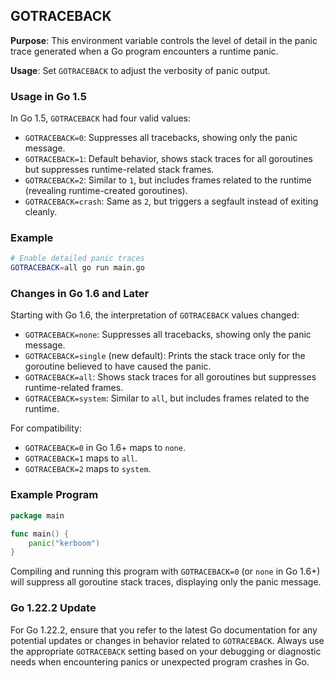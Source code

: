 ## GOTRACEBACK

**Purpose**: This environment variable controls the level of detail in the panic trace generated when a Go program encounters a runtime panic.

**Usage**: Set `GOTRACEBACK` to adjust the verbosity of panic output.

### Usage in Go 1.5

In Go 1.5, `GOTRACEBACK` had four valid values:

- `GOTRACEBACK=0`: Suppresses all tracebacks, showing only the panic message.
- `GOTRACEBACK=1`: Default behavior, shows stack traces for all goroutines but suppresses runtime-related stack frames.
- `GOTRACEBACK=2`: Similar to `1`, but includes frames related to the runtime (revealing runtime-created goroutines).
- `GOTRACEBACK=crash`: Same as `2`, but triggers a segfault instead of exiting cleanly.

### Example

```bash
# Enable detailed panic traces
GOTRACEBACK=all go run main.go
```

### Changes in Go 1.6 and Later

Starting with Go 1.6, the interpretation of `GOTRACEBACK` values changed:

- `GOTRACEBACK=none`: Suppresses all tracebacks, showing only the panic message.
- `GOTRACEBACK=single` (new default): Prints the stack trace only for the goroutine believed to have caused the panic.
- `GOTRACEBACK=all`: Shows stack traces for all goroutines but suppresses runtime-related frames.
- `GOTRACEBACK=system`: Similar to `all`, but includes frames related to the runtime.

For compatibility:
- `GOTRACEBACK=0` in Go 1.6+ maps to `none`.
- `GOTRACEBACK=1` maps to `all`.
- `GOTRACEBACK=2` maps to `system`.

### Example Program

```go
package main

func main() {
    panic("kerboom")
}
```

Compiling and running this program with `GOTRACEBACK=0` (or `none` in Go 1.6+) will suppress all goroutine stack traces, displaying only the panic message.

### Go 1.22.2 Update

For Go 1.22.2, ensure that you refer to the latest Go documentation for any potential updates or changes in behavior related to `GOTRACEBACK`. Always use the appropriate `GOTRACEBACK` setting based on your debugging or diagnostic needs when encountering panics or unexpected program crashes in Go.